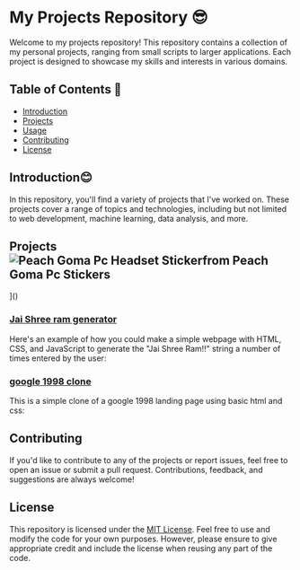 # My Projects Repository 😎

Welcome to my projects repository! This repository contains a collection of my personal projects, ranging from small scripts to larger applications. Each project is designed to showcase my skills and interests in various domains.

## Table of Contents 🤨

- [Introduction](#introduction)
- [Projects](#projects)
- [Usage](#usage)
- [Contributing](#contributing)
- [License](#license)

## Introduction😊

In this repository, you'll find a variety of projects that I've worked on. These projects cover a range of topics and technologies, including but not limited to web development, machine learning, data analysis, and more.

## Projects![<div class="tenor-gif-embed" data-postid="10161066802793508285" data-share-method="host" data-aspect-ratio="0.94958" data-width="100%"><a href="https://tenor.com/view/peach-goma-pc-headset-gif-10161066802793508285">Peach Goma Pc Headset Sticker</a>from <a href="https://tenor.com/search/peach+goma+pc-stickers">Peach Goma Pc Stickers</a></div> <script type="text/javascript" async src="https://tenor.com/embed.js"></script>](https://github.com/NSV-2002/projects/assets/144188977/478f57ae-2bc9-4af2-97ff-d25807234405)
]()


### [Jai Shree ram generator](https://github.com/NSV-2002/projects/tree/main/shree%20ram)

Here's an example of how you could make a simple webpage with HTML, CSS, and JavaScript to generate the "Jai Shree Ram!!" string a number of times entered by the user:

### [google 1998 clone](https://github.com/NSV-2002/projects/tree/main/google1998)

This is a simple clone of a google 1998 landing page using basic html and css:

## Contributing

If you'd like to contribute to any of the projects or report issues, feel free to open an issue or submit a pull request. Contributions, feedback, and suggestions are always welcome!

## License

This repository is licensed under the [MIT License](LICENSE). Feel free to use and modify the code for your own purposes. However, please ensure to give appropriate credit and include the license when reusing any part of the code.
